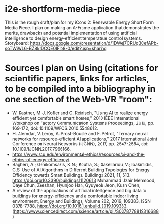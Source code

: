 # i2e-shortform-media-piece
This is the rough draft/plan for my iCons 2: Renewable Energy Short Form Media Piece. I plan on making an A-Frame application that demonstrates
the merits, drawbacks and potential implementation of using artificial intelligence to design energy-efficient temperatrue control systems.
Storyboard: https://docs.google.com/presentation/d/1DWej7CRUq3CefAPb-soTWiWL6-BZ8krDCQE0IFlo8-0/edit?usp=sharing

# Sources I plan on Using (citations for scientific papers, links for articles, to be compiled into a bibliography in one section of the Web-VR "room":
- W. Kastner, M. J. Kofler and C. Reinisch, "Using AI to realize energy efficient yet comfortable smart homes,"
  2010 IEEE International Workshop on Factory Communication Systems Proceedings, 2010, pp. 169-172, 
  doi: 10.1109/WFCS.2010.5548612.
- H. Alemdar, V. Leroy, A. Prost-Boucle and F. Pétrot, "Ternary neural networks for resource-efficient AI 
  applications," 2017 International Joint Conference on Neural Networks (IJCNN), 2017, pp. 2547-2554, 
  doi: 10.1109/IJCNN.2017.7966166.
- https://www.scu.edu/environmental-ethics/resources/ai-and-the-ethics-of-energy-efficiency/
- Bagheri, A.; Genikomsakis, K.N.; Koutra, S.; Sakellariou, V.; Ioakimidis, C.S. Use of AI Algorithms in 
  Different Building Typologies for Energy Efficiency towards Smart Buildings. Buildings 2021, 11, 613. 
  https://doi.org/10.3390/buildings11120613
  Muhammad Uzair Mehmood, Daye Chun,  Zeeshan, Hyunjoo Han, Gyuyeob Jeon, Kuan Chen,
- A review of the applications of artificial intelligence and big data to buildings for energy-efficiency and a comfortable indoor living environment,
  Energy and Buildings, Volume 202, 2019, 109383, ISSN 0378-7788, https://doi.org/10.1016/j.enbuild.2019.109383. 
  (https://www.sciencedirect.com/science/article/pii/S0378778819316688)
